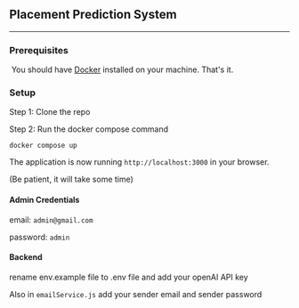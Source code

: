 ## Placement Prediction System

---

### Prerequisites

 You should have [Docker](https://docker.com) installed on your machine. That's it.

### Setup

Step 1: Clone the repo

Step 2: Run the docker compose command

```plaintext
docker compose up
```

The application is now running `http://localhost:3000` in your browser.

(Be patient, it will take some time)


#### Admin Credentials

email: `admin@gmail.com`

password: `admin`

#### Backend

rename env.example file to .env file and add your openAI API key

Also in `emailService.js` add your sender email and sender password
